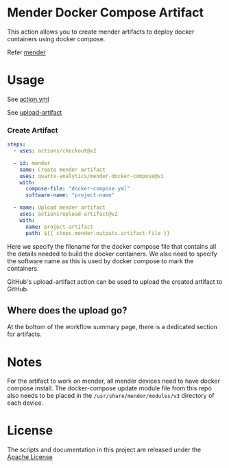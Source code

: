 # Mender Docker Compose Artifact
This action allows you to create mender artifacts to deploy docker containers using docker compose.


Refer [mender](https://mender.io/)

# Usage
See [action.yml](action.yml)

See [upload-artifact](https://github.com/actions/upload-artifact)


### Create Artifact
```yaml
steps:
  - uses: actions/checkout@v2

  - id: mender
    name: Create mender artifact
    uses: quartx-analytics/mender-docker-compose@v1
    with:
      compose-file: "docker-compose.yml"
      software-name: "project-name"

  - name: Upload mender artifact
    uses: actions/upload-artifact@v2
    with:
      name: project-artifact
      path: ${{ steps.mender.outputs.artifact-file }}
```
Here we specify the filename for the docker compose file that contains
all the details needed to build the docker containers.
We also need to specify the software name as this is used by docker compose to mark the containers.

GitHub's upload-artifact action can be used to upload the created artifact to GitHub.


## Where does the upload go?
At the bottom of the workflow summary page, there is a dedicated section for artifacts.


# Notes
For the artifact to work on mender, all mender devices need to have docker compose install.
The docker-compose update module file from this repo also needs to be placed in the
`/usr/share/mender/modules/v3` directory of each device.

# License
The scripts and documentation in this project are released under the [Apache License](LICENSE)
